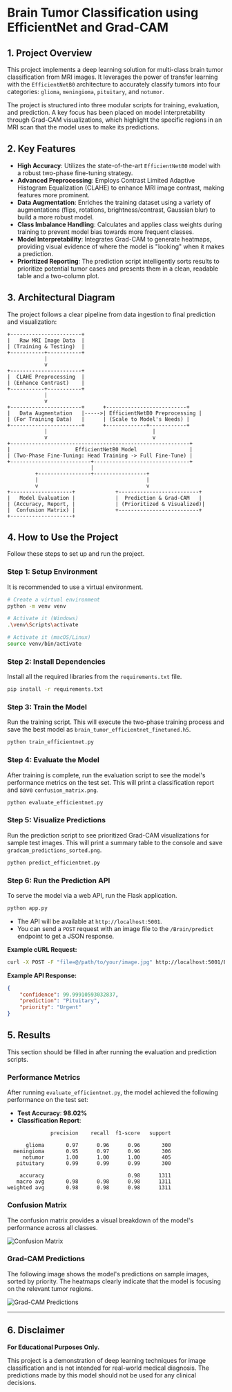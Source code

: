 # Brain Tumor Classification using EfficientNet and Grad-CAM

## 1. Project Overview

This project implements a deep learning solution for multi-class brain tumor classification from MRI images. It leverages the power of transfer learning with the `EfficientNetB0` architecture to accurately classify tumors into four categories: `glioma`, `meningioma`, `pituitary`, and `notumor`.

The project is structured into three modular scripts for training, evaluation, and prediction. A key focus has been placed on model interpretability through Grad-CAM visualizations, which highlight the specific regions in an MRI scan that the model uses to make its predictions.

## 2. Key Features

- **High Accuracy**: Utilizes the state-of-the-art `EfficientNetB0` model with a robust two-phase fine-tuning strategy.
- **Advanced Preprocessing**: Employs Contrast Limited Adaptive Histogram Equalization (CLAHE) to enhance MRI image contrast, making features more prominent.
- **Data Augmentation**: Enriches the training dataset using a variety of augmentations (flips, rotations, brightness/contrast, Gaussian blur) to build a more robust model.
- **Class Imbalance Handling**: Calculates and applies class weights during training to prevent model bias towards more frequent classes.
- **Model Interpretability**: Integrates Grad-CAM to generate heatmaps, providing visual evidence of where the model is "looking" when it makes a prediction.
- **Prioritized Reporting**: The prediction script intelligently sorts results to prioritize potential tumor cases and presents them in a clean, readable table and a two-column plot.

## 3. Architectural Diagram

The project follows a clear pipeline from data ingestion to final prediction and visualization:

```
+-----------------------+
|   Raw MRI Image Data  |
| (Training & Testing)  |
+-----------+-----------+
            |
            v
+-----------------------+
|  CLAHE Preprocessing  |
| (Enhance Contrast)    |
+-----------+-----------+
            |
            v
+-----------------------+      +--------------------------+
|   Data Augmentation   |----->| EfficientNetB0 Preprocessing |
| (For Training Data)   |      | (Scale to Model's Needs) |
+-----------------------+      +-------------+------------+
            |                                  |
            v                                  v
+----------------------------------------------------------+
|                     EfficientNetB0 Model                 |
| (Two-Phase Fine-Tuning: Head Training -> Full Fine-Tune) |
+--------------------------+-------------------------------+
                           |
         +-----------------+-----------------+
         |                                   |
         v                                   v
+--------------------+             +--------------------------+
|   Model Evaluation |             |  Prediction & Grad-CAM   |
| (Accuracy, Report, |             | (Prioritized & Visualized)|
|  Confusion Matrix) |             +--------------------------+
+--------------------+ 
```

## 4. How to Use the Project

Follow these steps to set up and run the project.

### Step 1: Setup Environment

It is recommended to use a virtual environment.

```bash
# Create a virtual environment
python -m venv venv

# Activate it (Windows)
.\venv\Scripts\activate

# Activate it (macOS/Linux)
source venv/bin/activate
```

### Step 2: Install Dependencies

Install all the required libraries from the `requirements.txt` file.

```bash
pip install -r requirements.txt
```

### Step 3: Train the Model

Run the training script. This will execute the two-phase training process and save the best model as `brain_tumor_efficientnet_finetuned.h5`.

```bash
python train_efficientnet.py
```

### Step 4: Evaluate the Model

After training is complete, run the evaluation script to see the model's performance metrics on the test set. This will print a classification report and save `confusion_matrix.png`.

```bash
python evaluate_efficientnet.py
```

### Step 5: Visualize Predictions

Run the prediction script to see prioritized Grad-CAM visualizations for sample test images. This will print a summary table to the console and save `gradcam_predictions_sorted.png`.

```bash
python predict_efficientnet.py
```

### Step 6: Run the Prediction API

To serve the model via a web API, run the Flask application.

```bash
python app.py
```

- The API will be available at `http://localhost:5001`.
- You can send a `POST` request with an image file to the `/Brain/predict` endpoint to get a JSON response.

**Example cURL Request:**
```bash
curl -X POST -F "file=@/path/to/your/image.jpg" http://localhost:5001/Brain/predict
```

**Example API Response:**
```json
{
    "confidence": 99.99910593032837,
    "prediction": "Pituitary",
    "priority": "Urgent"
}
```

## 5. Results

This section should be filled in after running the evaluation and prediction scripts.

### Performance Metrics

After running `evaluate_efficientnet.py`, the model achieved the following performance on the test set:

- **Test Accuracy**: **98.02%**
- **Classification Report**:

```
              precision    recall  f1-score   support

      glioma       0.97      0.96      0.96       300
  meningioma       0.95      0.97      0.96       306
     notumor       1.00      1.00      1.00       405
   pituitary       0.99      0.99      0.99       300

    accuracy                           0.98      1311
   macro avg       0.98      0.98      0.98      1311
weighted avg       0.98      0.98      0.98      1311
```

### Confusion Matrix

The confusion matrix provides a visual breakdown of the model's performance across all classes.

![Confusion Matrix](Results/confusion_matrix.png)

### Grad-CAM Predictions

The following image shows the model's predictions on sample images, sorted by priority. The heatmaps clearly indicate that the model is focusing on the relevant tumor regions.

![Grad-CAM Predictions](Results/3_gradcam_predictions_sorted.png)

---

## 6. Disclaimer

**For Educational Purposes Only.**

This project is a demonstration of deep learning techniques for image classification and is not intended for real-world medical diagnosis. The predictions made by this model should not be used for any clinical decisions.
